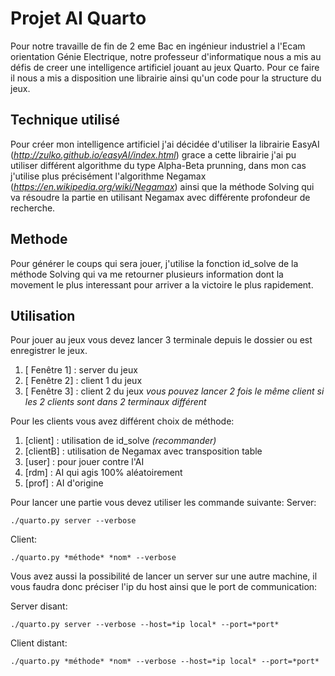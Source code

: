 # Projet AI Quarto

Pour notre travaille de fin de 2 eme Bac en ingénieur industriel a l'Ecam orientation Génie Electrique, notre professeur d'informatique nous a mis au défis de creer une intelligence artificiel jouant au jeux Quarto.
Pour ce faire il nous a mis a disposition une librairie ainsi qu'un code pour la structure du jeux.

## Technique utilisé

Pour créer mon intelligence artificiel j'ai décidée d'utiliser la librairie EasyAI (*http://zulko.github.io/easyAI/index.html*) grace a cette librairie j'ai pu utiliser différent algorithme du type Alpha-Beta prunning, dans mon cas j'utilise plus précisément l'algorithme Negamax (*https://en.wikipedia.org/wiki/Negamax*) ainsi que la méthode Solving qui va résoudre la partie en utilisant Negamax avec différente profondeur de recherche.

## Methode

Pour générer le coups qui sera jouer, j'utilise la fonction id_solve de la méthode Solving qui va me retourner plusieurs information dont la movement le plus interessant pour arriver a la victoire le plus rapidement.

## Utilisation

Pour jouer au jeux vous devez lancer 3 terminale depuis le dossier ou est enregistrer le jeux.
 1. [ Fenêtre 1] : server du jeux
 2. [ Fenêtre 2] : client 1 du jeux
 3. [ Fenêtre 3] : client 2 du jeux
*vous pouvez lancer 2 fois le même client si les 2 clients sont dans 2 terminaux différent*

Pour les clients vous avez différent choix de méthode:
 1. [client] : utilisation de id_solve *(recommander)*
 2. [clientB] : utilisation de Negamax avec transposition table
 3. [user] : pour jouer contre l'AI
 4. [rdm] : AI qui agis 100% aléatoirement
 5. [prof] : AI d'origine

Pour lancer une partie vous devez utiliser les commande suivante:
Server:

    ./quarto.py server --verbose

 Client:

    ./quarto.py *méthode* *nom* --verbose

Vous avez aussi la possibilité de lancer un server sur une autre machine, il vous faudra donc préciser l'ip du host ainsi que le port de communication:

Server disant:

    ./quarto.py server --verbose --host=*ip local* --port=*port*

 Client distant:

    ./quarto.py *méthode* *nom* --verbose --host=*ip local* --port=*port*